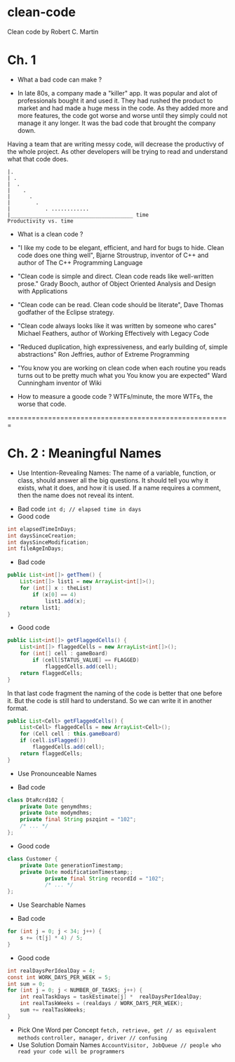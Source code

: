 clean-code
==========
Clean code by Robert C. Martin

# Ch. 1 #

- What a bad code can make ?
* In late 80s, a company made a "killer" app. It was popular and alot of professionals bought it and used it. They had rushed the product to market and had made a huge mess in the code. As they added more and more features, the code got worse and worse until they simply could not manage it any longer. It was the bad code that brought the company down.

Having a team that are writing messy code, will decrease the productivy of the whole project. As other developers will be trying to read and understand what that code does.
```
|.
| .
|  .                      
|    .                    
|      .                  
|        .                
|           . ............ 
|_______________________________________ time
Productivity vs. time
```


- What is a clean code ?
* "I like my code to be elegant, efficient, and hard for bugs to hide. Clean code does one thing well", Bjarne Stroustrup, inventor of C++ and author of The C++ Programming Language

* "Clean code is simple and direct. Clean code reads like well-written prose." Grady Booch, author of Object Oriented Analysis and Design with Applications

* "Clean code can be read. Clean code should be literate", Dave Thomas godfather of the Eclipse strategy.

* "Clean code always looks like it was written by someone who cares" Michael Feathers, author of Working Effectively with Legacy Code

* "Reduced duplication, high expressiveness, and early building of, simple abstractions" Ron Jeffries, author of Extreme Programming

* "You know you are working on clean code when each routine you reads turns out to be pretty much what you You know you are expected" Ward Cunningham inventor of Wiki


- How to measure a goode code ? WTFs/minute, the more WTFs, the worse that code.


=======================================================

# Ch. 2 : Meaningful Names #

- Use Intention-Revealing Names:
The name of a variable, function, or class, should answer all the big questions. It should tell you why it exists, what it does, and how it is used. If a name requires a comment, then the name does not reveal its intent.
* Bad code
`int d; // elapsed time in days`
* Good code
```java
int elapsedTimeInDays;
int daysSinceCreation;
int daysSinceModification;
int fileAgeInDays;
```
* Bad code
```java
public List<int[]> getThem() {
	List<int[]> list1 = new ArrayList<int[]>();
	for (int[] x : theList)
		if (x[0] == 4) 
			list1.add(x);
	return list1;
}
```
* Good code
```java
public List<int[]> getFlaggedCells() {
	List<int[]> flaggedCells = new ArrayList<int[]>();
	for (int[] cell : gameBoard)
		if (cell[STATUS_VALUE] == FLAGGED)
			flaggedCells.add(cell);
	return flaggedCells;
}
```
In that last code fragment the naming of the code is better that one before it. But the code is still hard to understand. So we can write it in another format.
```java
public List<Cell> getFlaggedCells() {
	List<Cell> flaggedCells = new ArrayList<Cell>();
	for (Cell cell : this.gameBoard)
	if (cell.isFlagged())
		flaggedCells.add(cell);
	return flaggedCells;
}
```
- Use Pronounceable Names
* Bad code
```java
class DtaRcrd102 {
	private Date genymdhms;
	private Date modymdhms;
	private final String pszqint = "102";
	/* ... */
};
```
* Good code
```java
class Customer {
	private Date generationTimestamp;
	private Date modificationTimestamp;;
			private final String recordId = "102";
			/* ... */
};
```
- Use Searchable Names
* Bad code
```java
for (int j = 0; j < 34; j++) {
	s += (t[j] * 4) / 5;
}
```
* Good code 
```java
int realDaysPerIdealDay = 4;
const int WORK_DAYS_PER_WEEK = 5;
int sum = 0;
for (int j = 0; j < NUMBER_OF_TASKS; j++) {
	int realTaskDays = taskEstimate[j] *  realDaysPerIdealDay;
	int realTaskWeeks = (realdays / WORK_DAYS_PER_WEEK);
	sum += realTaskWeeks;
}
```
- Pick One Word per Concept
`fetch, retrieve, get // as equivalent methods`
`controller, manager, driver // confusing`
- Use Solution Domain Names
`AccountVisitor, JobQueue // people who read your code will be programmers`



